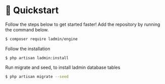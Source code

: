 # 🚀 Quickstart

Follow the steps below to get started faster! Add the repository by running the command below.

```bash
$ composer require ladmin/engine
```

Follow the installation
```
$ php artisan ladmin:install
```

Run migrate and seed, to install ladmin database tables
```bash
$ php artisan migrate --seed
```